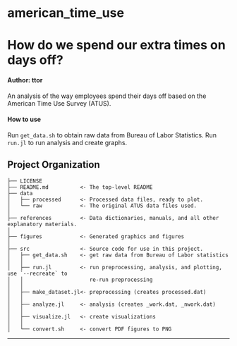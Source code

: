 american_time_use
==============================

# How do we spend our extra times on days off? 

#### Author: ttor

An analysis of the way employees spend their days off based on the American Time Use Survey (ATUS). 

#### How to use

Run `get_data.sh` to obtain raw data from Bureau of Labor Statistics.
Run `run.jl` to run analysis and create graphs. 


Project Organization
------------

    ├── LICENSE
    ├── README.md          <- The top-level README 
    ├── data
    │   ├── processed      <- Processed data files, ready to plot. 
    │   └── raw            <- The original ATUS data files used.
    │
    ├── references         <- Data dictionaries, manuals, and all other explanatory materials.
    │
    ├── figures            <- Generated graphics and figures
    │
    ├── src                <- Source code for use in this project.
    │   ├── get_data.sh    <- get raw data from Bureau of Labor statistics
    │   │
    │   ├── run.jl         <- run preprocessing, analysis, and plotting, use `--recreate` to 
    │   │                     re-run preprocessing
    │   │
    │   ├── make_dataset.jl<- preprocessing (creates processed.dat)
    │   │
    │   ├── analyze.jl     <- analysis (creates _work.dat, _nwork.dat)
    │   │
    │   ├── visualize.jl   <- create visualizations
    │   │
    │   └── convert.sh     <- convert PDF figures to PNG 

--------


